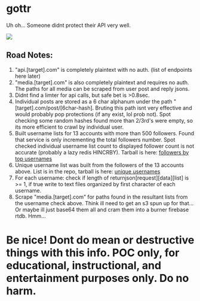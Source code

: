# gottr

Uh oh... Someone didnt protect their API very well.

![](https://i.imgur.com/BQxUoNC.gif)

## Road Notes: ##
1. "api.[target].com" is completely plaintext with no auth. (list of endpoints here later)
2. "media.[target].com" is also completely plaintext and requires no auth. The paths for all media can be scraped from user post and reply jsons. 
3. Didnt find a limter for api calls, but safe bet is >0.8sec.
4. Individual posts are stored as a 6 char alphanum under the path "[target].com/post/[6char-hash]. Bruting this path isnt very effective and would probably pop protections (if any exist, lol prob not). Spot checking some random hashes found more than 2/3rd's were empty, so its more efficient to crawl by individual user.
5. Built username lists for 13 accounts with more than 500 followers. Found that service is only incrementing the total followers number. Spot checked individual username list count to displayed follower count is not accurate (probably a lazy redis HINCRBY). Tarball is here: [followers by top usernames](http://mentalburden.com/payloads/followers-by-username.tar.gz)
6. Unique username list was built from the followers of the 13 accounts above. List is in the repo, tarball is here: [unique usernames](http://mentalburden.com/payloads/unique-usernames.tar.gz)
7. For each username: check if length of returnjson[request][data][list] is >= 1, if true write to text files organized by first character of each username.
8. Scrape "media.[target].com" for paths found in the resultant lists from the username check above. Think ill need to get an s3 spun up for that... Or maybe ill just base64 them all and cram them into a burner firebase rtdb. Hmm...

# Be nice! Dont do mean or destructive things with this info. POC only, for educational, instructional, and entertainment purposes only. Do no harm. #
    
